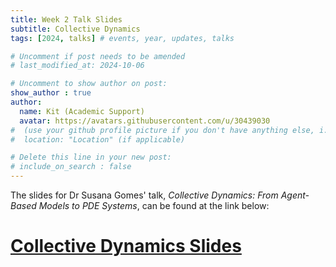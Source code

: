 ```yaml
---
title: Week 2 Talk Slides
subtitle: Collective Dynamics
tags: [2024, talks] # events, year, updates, talks

# Uncomment if post needs to be amended
# last_modified_at: 2024-10-06

# Uncomment to show author on post:
show_author : true
author:
  name: Kit (Academic Support)
  avatar: https://avatars.githubusercontent.com/u/30439030
#  (use your github profile picture if you don't have anything else, i.e. https://avatars.githubusercontent.com/u/30439030)
#  location: "Location" (if applicable)

# Delete this line in your new post:
# include_on_search : false
---
```

The slides for Dr Susana Gomes' talk, *Collective Dynamics: From Agent-Based Models to PDE Systems*, can be found at the link below:

# [Collective Dynamics Slides](<../assets/talks/2024-2025/Term 1 Week 2 - Collective Dynamics.pdf>)